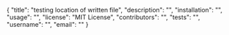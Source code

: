 {
	"title": "testing location of written file",
	"description": "",
	"installation": "",
	"usage": "",
	"license": "MIT License",
	"contributors": "",
	"tests": "",
	"username": "",
	"email": ""
}